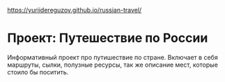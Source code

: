 
https://yuriidereguzov.github.io/russian-travel/

# Проект: Путешествие по России

Информативный проект про путишествие по стране. Включает в себя маршруты, сылки, полузные ресурсы, так же описание мест, которые стоило бы поситить.